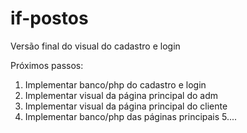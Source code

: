 # if-postos


Versão final do visual do cadastro e login

Próximos passos:

1. Implementar banco/php do cadastro e login
2. Implementar visual da página principal do adm
3. Implementar visual da página principal do cliente
4. Implementar banco/php das páginas principais
5....
